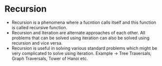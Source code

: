 # Recursion

- Recursion is a phenomena where a fucntion calls itself and this function is called recursive function.
- Recursion and Iteration are alternate approaches of each other. All problems that can be solved using iteration can also be solved using recursion and vice versa.
- Recursion is useful in solving various standard problems which might be very complicated to solve using iteration. Example -> Tree Traversals, Graph Traversals, Tower of Hanoi etc.